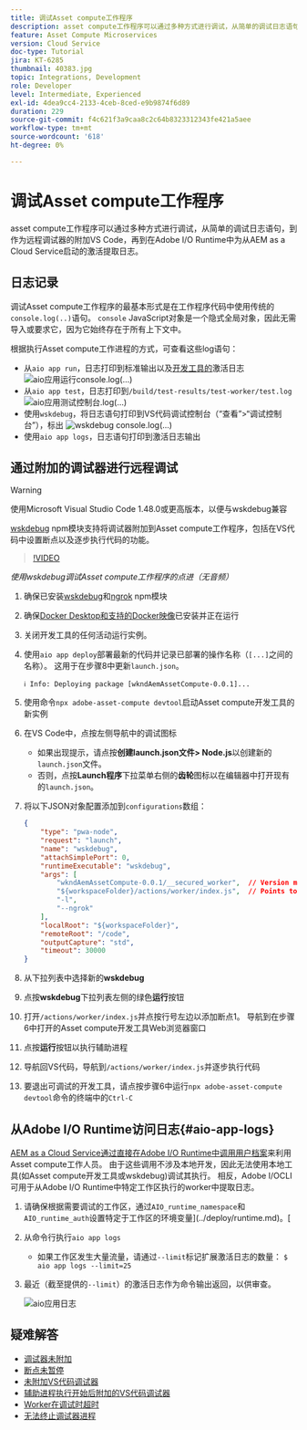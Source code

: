 ```yaml
---
title: 调试Asset compute工作程序
description: asset compute工作程序可以通过多种方式进行调试，从简单的调试日志语句，到作为远程调试器的附加VS Code，再到在Adobe I/O Runtime中为从AEM as a Cloud Service启动的激活提取日志。
feature: Asset Compute Microservices
version: Cloud Service
doc-type: Tutorial
jira: KT-6285
thumbnail: 40383.jpg
topic: Integrations, Development
role: Developer
level: Intermediate, Experienced
exl-id: 4dea9cc4-2133-4ceb-8ced-e9b9874f6d89
duration: 229
source-git-commit: f4c621f3a9caa8c2c64b8323312343fe421a5aee
workflow-type: tm+mt
source-wordcount: '618'
ht-degree: 0%

---
```


# 调试Asset compute工作程序

asset compute工作程序可以通过多种方式进行调试，从简单的调试日志语句，到作为远程调试器的附加VS Code，再到在Adobe I/O Runtime中为从AEM as a Cloud Service启动的激活提取日志。

## 日志记录

调试Asset compute工作程序的最基本形式是在工作程序代码中使用传统的`console.log(..)`语句。 `console` JavaScript对象是一个隐式全局对象，因此无需导入或要求它，因为它始终存在于所有上下文中。

根据执行Asset compute工作进程的方式，可查看这些log语句：

+ 从`aio app run`，日志打印到标准输出以及[开发工具的](../develop/development-tool.md)激活日志
  ![aio应用运行console.log(...)](./assets/debug/console-log__aio-app-run.png)
+ 从`aio app test`，日志打印到`/build/test-results/test-worker/test.log`
  ![aio应用测试控制台.log(...)](./assets/debug/console-log__aio-app-test.png)
+ 使用`wskdebug`，将日志语句打印到VS代码调试控制台（“查看”>“调试控制台”），标出
  ![wskdebug console.log(...)](./assets/debug/console-log__wskdebug.png)
+ 使用`aio app logs`，日志语句打印到激活日志输出

## 通过附加的调试器进行远程调试

>[!WARNING]
>
>使用Microsoft Visual Studio Code 1.48.0或更高版本，以便与wskdebug兼容

[wskdebug](https://www.npmjs.com/package/@openwhisk/wskdebug) npm模块支持将调试器附加到Asset compute工作程序，包括在VS代码中设置断点以及逐步执行代码的功能。

>[!VIDEO](https://video.tv.adobe.com/v/40383?quality=12&learn=on)

_使用wskdebug调试Asset compute工作程序的点进（无音频）_

1. 确保已安装[wskdebug](../set-up/development-environment.md#wskdebug)和[ngrok](../set-up/development-environment.md#ngork) npm模块
1. 确保[Docker Desktop和支持的Docker映像](../set-up/development-environment.md#docker)已安装并正在运行
1. 关闭开发工具的任何活动运行实例。
1. 使用`aio app deploy`部署最新的代码并记录已部署的操作名称（`[...]`之间的名称）。 这用于在步骤8中更新`launch.json`。

   ```
   ℹ Info: Deploying package [wkndAemAssetCompute-0.0.1]...
   ```


1. 使用命令`npx adobe-asset-compute devtool`启动Asset compute开发工具的新实例
1. 在VS Code中，点按左侧导航中的调试图标
   + 如果出现提示，请点按&#x200B;__创建launch.json文件> Node.js__&#x200B;以创建新的`launch.json`文件。
   + 否则，点按&#x200B;__Launch程序__&#x200B;下拉菜单右侧的&#x200B;__齿轮__&#x200B;图标以在编辑器中打开现有的`launch.json`。
1. 将以下JSON对象配置添加到`configurations`数组：

   ```json
   {
       "type": "pwa-node",
       "request": "launch",
       "name": "wskdebug",
       "attachSimplePort": 0,
       "runtimeExecutable": "wskdebug",
       "args": [
           "wkndAemAssetCompute-0.0.1/__secured_worker",  // Version must match your Asset Compute worker's version
           "${workspaceFolder}/actions/worker/index.js",  // Points to your worker
           "-l",
           "--ngrok"
       ],
       "localRoot": "${workspaceFolder}",
       "remoteRoot": "/code",
       "outputCapture": "std",
       "timeout": 30000
   }
   ```

1. 从下拉列表中选择新的&#x200B;__wskdebug__
1. 点按&#x200B;__wskdebug__&#x200B;下拉列表左侧的绿色&#x200B;__运行__&#x200B;按钮
1. 打开`/actions/worker/index.js`并点按行号左边以添加断点1。 导航到在步骤6中打开的Asset compute开发工具Web浏览器窗口
1. 点按&#x200B;__运行__&#x200B;按钮以执行辅助进程
1. 导航回VS代码，导航到`/actions/worker/index.js`并逐步执行代码
1. 要退出可调试的开发工具，请点按步骤6中运行`npx adobe-asset-compute devtool`命令的终端中的`Ctrl-C`

## 从Adobe I/O Runtime访问日志{#aio-app-logs}

[AEM as a Cloud Service通过直接在Adobe I/O Runtime中调用用户档案](../deploy/processing-profiles.md)来利用Asset compute工作人员。 由于这些调用不涉及本地开发，因此无法使用本地工具(如Asset compute开发工具或wskdebug)调试其执行。 相反，Adobe I/OCLI可用于从Adobe I/O Runtime中特定工作区执行的worker中提取日志。

1. 请确保根据需要调试的工作区，通过`AIO_runtime_namespace`和`AIO_runtime_auth`设置特定于工作区的环境变量](../deploy/runtime.md)。[
1. 从命令行执行`aio app logs`
   + 如果工作区发生大量流量，请通过`--limit`标记扩展激活日志的数量：
     `$ aio app logs --limit=25`
1. 最近（截至提供的`--limit`）的激活日志作为命令输出返回，以供审查。

   ![aio应用日志](./assets/debug/aio-app-logs.png)

## 疑难解答

+ [调试器未附加](../troubleshooting.md#debugger-does-not-attach)
+ [断点未暂停](../troubleshooting.md#breakpoints-no-pausing)
+ [未附加VS代码调试器](../troubleshooting.md#vs-code-debugger-not-attached)
+ [辅助进程执行开始后附加的VS代码调试器](../troubleshooting.md#vs-code-debugger-attached-after-worker-execution-began)
+ [Worker在调试时超时](../troubleshooting.md#worker-times-out-while-debugging)
+ [无法终止调试器进程](../troubleshooting.md#cannot-terminate-debugger-process)
